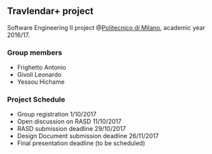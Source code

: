 ## Travlendar+ project
Software Engineering II project @[Politecnico di Milano](https://www.polimi.it/home/), academic year 2016/17.

### Group members
- Frighetto Antonio
- Givoli Leonardo
- Yessou Hichame

### Project Schedule
- Group registration 1/10/2017
- Open discussion on RASD 11/10/2017
- RASD submission deadline 29/10/2017
- Design Document submission deadline 26/11/2017
- Final presentation deadline (to be scheduled)

